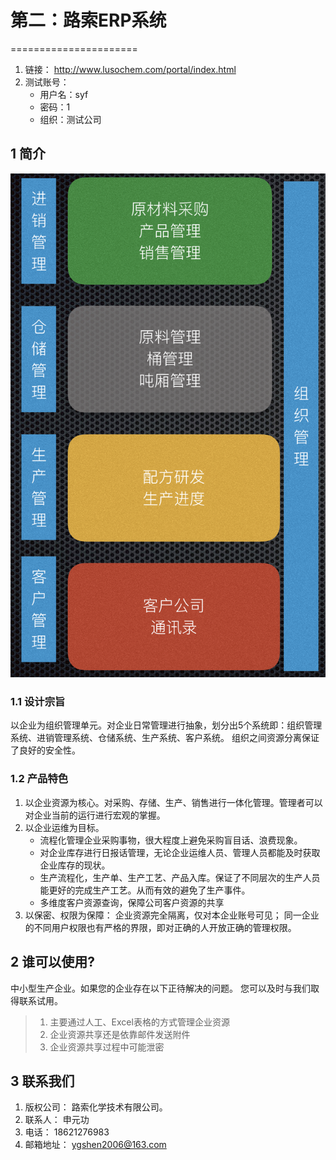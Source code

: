 # 第二：路索ERP系统
======================

1. 链接： http://www.lusochem.com/portal/index.html
2. 测试账号：
    - 用户名：syf
    - 密码：1
    - 组织：测试公司 

## 1 简介
![st1.001](_static/image/1.png)

### 1.1 设计宗旨 
以企业为组织管理单元。对企业日常管理进行抽象，划分出5个系统即：组织管理系统、进销管理系统、仓储系统、生产系统、客户系统。 组织之间资源分离保证了良好的安全性。

### 1.2 产品特色
1. 以企业资源为核心。对采购、存储、生产、销售进行一体化管理。管理者可以对企业当前的运行进行宏观的掌握。
2. 以企业运维为目标。
    - 流程化管理企业采购事物，很大程度上避免采购盲目话、浪费现象。
    - 对企业库存进行日报话管理，无论企业运维人员、管理人员都能及时获取企业库存的现状。
    - 生产流程化，生产单、生产工艺、产品入库。保证了不同层次的生产人员能更好的完成生产工艺。从而有效的避免了生产事件。
    - 多维度客户资源查询，保障公司客户资源的共享
3. 以保密、权限为保障： 企业资源完全隔离，仅对本企业账号可见； 同一企业的不同用户权限也有严格的界限，即对正确的人开放正确的管理权限。

## 2 谁可以使用?
中小型生产企业。如果您的企业存在以下正待解决的问题。 您可以及时与我们取得联系试用。
> 1. 主要通过人工、Excel表格的方式管理企业资源
> 2. 企业资源共享还是依靠邮件发送附件
> 3. 企业资源共享过程中可能泄密

## 3 联系我们
1. 版权公司： 路索化学技术有限公司。
2. 联系人： 申元功
3. 电话： 18621276983
4. 邮箱地址： ygshen2006@163.com

